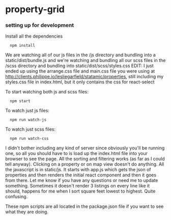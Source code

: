 # property-grid

### setting up for development

Install all the dependencies
```
  npm install
```

We are watching all of our js files in the /js directory and bundling into a static/dist/bundle.js and we're watching and bundling all our scss files in the /scss directory and bundling into static/dist/scss/styles.css EDIT:  I just ended up using the arrange.css file and main.css file you were using at http://clients.philippe.io/lesliegarfield/statamic/properties, still including my styles.css file in index.html, but it only contains the css for react-select

To start watching both js and scss files:
```
  npm start
```

To watch just js files:
```
  npm run watch-js
```

To watch just scss files:
```
  npm run watch-css
```

I didn't bother including any kind of server since obviously you'll be running one, so all you should have to is load up the index.html file into your browser to see the page.  All the sorting and filtering works (as far as I could tell anyway).  Clicking on a property or on map view doesn't do anything.  All the javascript is in static/js.  It starts with app.js which gets the json of properties and then renders the initial react component and then it goes from there.  Let me know if you have any questions or need me to update something.  Sometimes it doesn't render 3 listings on every line like it should, happens for me when I sort square feet lowest to highest.  Quite confusing. 

These npm scripts are all located in the package.json file if you want to see what they are doing.
